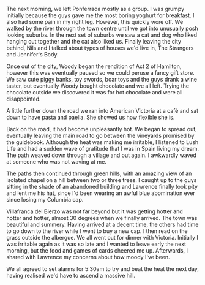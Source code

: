 The next morning, we left Ponferrada mostly as a group. I was grumpy initially because the guys gave me the most boring yoghurt for breakfast. I also had some pain in my right leg. However, this quickly wore off. We walked by the river through the town centre until we got into unusually posh looking suburbs. In the next set of suburbs we saw a cat and dog who liked hanging out together and the cat also liked us. Finally leaving the city behind, Nils and I talked about types of houses we'd live in, The Strangers and Jennifer's Body.

Once out of the city, Woody began the rendition of Act 2 of Hamilton, however this was eventually paused so we could peruse a fancy gift store. We saw cute piggy banks, toy swords, boar toys and the guys drank a wine taster, but eventually Woody bought chocolate and we all left. Trying the chocolate outside we discovered it was for hot chocolate and were all disappointed.

A little further down the road we ran into American Victoria at a café and sat down to have pasta and paella. She showed us how flexible she is.

Back on the road, it had become unpleasantly hot. We began to spread out, eventually leaving the main road to go between the vineyards promised by the guidebook. Although the heat was making me irritable, I listened to Lush Life and had a sudden wave of gratitude that I was in Spain living my dream. The path weaved down through a village and out again. I awkwardly waved at someone who was not waving at me.

The paths then continued through green hills, with an amazing view of an isolated chapel on a hill between two or three trees. I caught up to the guys sitting in the shade of an abandoned building and Lawrence finally took pity and lent me his hat, since I'd been wearing an awful blue abomination ever since losing my Columbia cap.

Villafranca del Bierzo was not far beyond but it was getting hotter and hotter and hotter, almost 30 degrees when we finally arrived. The town was beautiful and summery. Having arrived at a decent time, the others had time to go down to the river while I went to buy a new cap. I then read on the grass outside the albergue. We all went out for dinner with Victoria. Initially I was irritable again as it was so late and I wanted to leave early the next morning, but the food and games of cards cheered me up. Afterwards, I shared with Lawrence my concerns about how moody I've been.

We all agreed to set alarms for 5:30am to try and beat the heat the next day, having realised we'd have to ascend a massive hill.